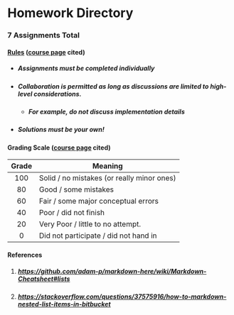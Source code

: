 # Homework Directory
### 7 Assignments Total
#### <ins>Rules</ins> ([course page](https://harvard-iacs.github.io/2020-CS107/pages/coursework.html#hw) cited)
* ##### Assignments must be completed individually
* ##### Collaboration is permitted as long as discussions are limited to high-level considerations.
	* ##### For example, do not discuss implementation details
* ##### Solutions *must* be your own!
#### Grading Scale ([course page](https://harvard-iacs.github.io/2020-CS107/pages/coursework.html#hw) cited)
| Grade   | Meaning                                    |
| :-----: | ------------------------------------------ |
| 100     | Solid / no mistakes (or really minor ones) |
| 80      | Good / some mistakes                       |
| 60      | Fair / some major conceptual errors        |
| 40      | Poor / did not finish                      |
| 20      | Very Poor / little to no attempt.          |
| 0       | Did not participate / did not hand in      |
#### References
1. ##### https://github.com/adam-p/markdown-here/wiki/Markdown-Cheatsheet#lists
2. ##### https://stackoverflow.com/questions/37575916/how-to-markdown-nested-list-items-in-bitbucket

